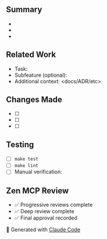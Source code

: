 ## Summary
- <summarize primary change>
- <mention key user impact>
- <note risks or follow-ups>

## Related Work
- Task: <link to task doc or ticket>
- Subfeature (optional): <PxTy-Fz>
- Additional context: <docs/ADR/etc>

## Changes Made
- [ ] <bullet change>
- [ ] <bullet change>
- [ ] <bullet change>

## Testing
- [ ] `make test`
- [ ] `make lint`
- [ ] Manual verification: <describe scenario>

## Zen MCP Review
- ✅ Progressive reviews complete
- ✅ Deep review complete
- ✅ Final approval recorded

🤖 Generated with [Claude Code](https://claude.com/claude-code)

